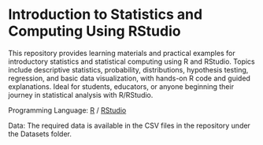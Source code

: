 # Introduction to Statistics and Computing Using RStudio

This repository provides learning materials and practical examples for introductory statistics and statistical computing using R and RStudio. Topics include descriptive statistics, probability, distributions, hypothesis testing, regression, and basic data visualization, with hands-on R code and guided explanations. Ideal for students, educators, or anyone beginning their journey in statistical analysis with R/RStudio.

Programming Language: [R](https://cran.r-project.org/bin/windows/base/) / [RStudio](https://posit.co/downloads/)

Data: The required data is available in the CSV files in the repository under the Datasets folder.
